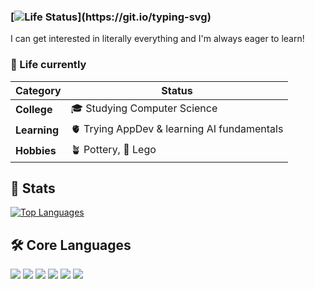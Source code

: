 ### [![Life Status](https://readme-typing-svg.herokuapp.com?font=Fira+Code&pause=1000&color=FFFFFF&width=435&lines=👾+Hej!+I'm+Ania;)](https://git.io/typing-svg)
I can get interested in literally everything and I'm always eager to learn!


<!--
**a-n-i-a/a-n-i-a** is a ✨ _special_ ✨ repository because its `README.md` (this file) appears on your GitHub profile.

Here are some ideas to get you started:

- 🔭 I’m currently working on ...
- 🌱 I’m currently learning ...
- 👯 I’m looking to collaborate on ...
- 🤔 I’m looking for help with ...
- 💬 Ask me about ...
- 📫 How to reach me: ...
- 😄 Pronouns: ...
- ⚡ Fun fact: ...
-->


### 🌱 Life currently
| **Category**   | **Status**                |
|---------------|--------------------------|
| **College**   | 🎓 Studying Computer Science |
| **Learning**  | 🫀 Trying AppDev & learning AI fundamentals |
| **Hobbies**   | 🪴 Pottery, 🧸 Lego      |


<!--[![Life Status](https://readme-typing-svg.herokuapp.com?font=Fira+Code&pause=1000&color=8968CD&width=435&lines=🎓+Computer+Science+Student;)](https://git.io/typing-svg)-->


## 🎀 Stats
[![Top Languages](https://github-readme-stats.vercel.app/api/top-langs/?username=a-n-i-a&layout=compact&theme=radical)](https://github.com/anuraghazra/github-readme-stats)


## 🛠️ Core Languages
<!--![](https://img.shields.io/badge/Code-Java-informational?style=flat&logo=java&logoColor=white&color=007396)-->
![](https://img.shields.io/badge/Java-informational?style=flat&logo=java&logoColor=white&color=007396)
![](https://img.shields.io/badge/Framework-Spring-informational?style=flat&logo=spring&logoColor=white&color=6DB33F)
![](https://img.shields.io/badge/C++-informational?style=flat&logo=c%2B%2B&logoColor=white&color=00599C)
![](https://img.shields.io/badge/Python-informational?style=flat&logo=python&logoColor=white&color=3776AB)
![](https://img.shields.io/badge/SQL-informational?style=flat&logo=postgresql&logoColor=white&color=4169E1)
![](https://img.shields.io/badge/Bash-informational?style=flat&logo=gnu-bash&logoColor=white&color=4EAA25)

